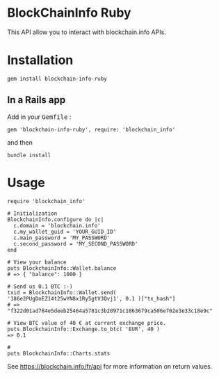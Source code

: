 
BlockChainInfo Ruby
===================

This API allow you to interact with blockchain.info APIs.

Installation
============

    gem install blockchain-info-ruby

In a Rails app
--------------

Add in your <tt>Gemfile</tt> :

    gem 'blockchain-info-ruby', require: 'blockchain_info'

and then

    bundle install

Usage
=====

    require 'blockchain_info'

    # Initialization
    BlockchainInfo.configure do |c|
      c.domain = 'blockchain.info'
      c.my_wallet_guid = 'YOUR_GUID_ID'
      c.main_password = 'MY_PASSWORD'
      c.second_password = 'MY_SECOND_PASSWORD'
    end
    
    # View your balance
    puts BlockchainInfo::Wallet.balance
    # => { "balance": 1000 }
    
    # Send us 0.1 BTC :-)
    txid = BlockchainInfo::Wallet.send( '186e2PUgDoEZ14t25wYN8x1Ry5gtV3Qvj1', 0.1 )["tx_hash"]
    # => "f322d01ad784e5deeb25464a5781c3b20971c1863679ca506e702e3e33c18e9c"
    
    # View BTC value of 40 € at current exchange price.
    puts BlockchainInfo::Exchange.to_btc( 'EUR', 40 )
    => 0.1
    
    #
    puts BlockchainInfo::Charts.stats

See https://blockchain.info/fr/api for more information on return values.
